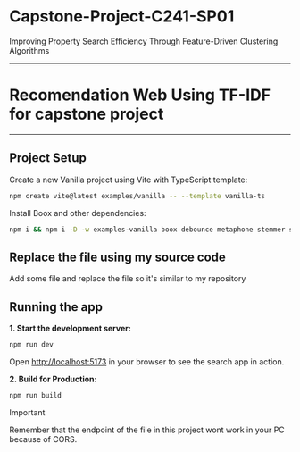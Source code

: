 # Capstone-Project-C241-SP01
Improving Property Search Efficiency Through Feature-Driven Clustering Algorithms


---
# Recomendation Web Using TF-IDF for capstone project
---
## Project Setup
Create a new Vanilla project using Vite with TypeScript template:

```bash
npm create vite@latest examples/vanilla -- --template vanilla-ts
```

Install Boox and other dependencies:

```bash
npm i && npm i -D -w examples-vanilla boox debounce metaphone stemmer stopword @types/stopword
```

## Replace the file using my source code
Add some file and replace the file so it's similar to my repository

## Running the app

**1. Start the development server:**

```bash
npm run dev 
```

Open [http://localhost:5173](http://localhost:5173/boox/demo/vanilla) in your browser to see the search app in action.

**2. Build for Production:**

```bash
npm run build 
```
> [!IMPORTANT]
> Remember that the endpoint of the file in this project wont work in your PC because of CORS.
